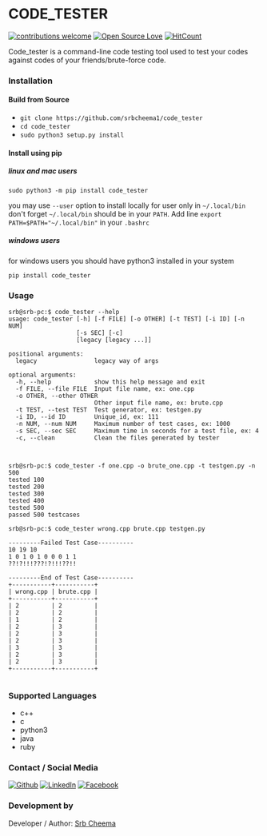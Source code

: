 # CODE_TESTER

[![contributions welcome](https://img.shields.io/badge/contributions-welcome-brightgreen.svg?style=flat)](https://github.ocm/srbcheema1/code_tester/issues)
[![Open Source Love](https://badges.frapsoft.com/os/v1/open-source.png?v=103)](https://github.com/srbcheema1/code_tester)
[![HitCount](http://hits.dwyl.io/srbcheema1/code_tester.svg)](http://hits.dwyl.io/srbcheema1/code_tester)

Code_tester is a command-line code testing tool used to test your codes against codes of your friends/brute-force code.


### Installation

#### Build from Source

- `git clone https://github.com/srbcheema1/code_tester`
- `cd code_tester`
- `sudo python3 setup.py install`

#### Install using pip

##### linux and mac users
```
sudo python3 -m pip install code_tester
```
you may use `--user` option to install locally for user only in `~/.local/bin`
don't forget `~/.local/bin` should be in your `PATH`. Add line `export PATH=$PATH="~/.local/bin"` in your `.bashrc`

##### windows users
for windows users you should have python3 installed in your system
```
pip install code_tester
```
### Usage

```
srb@srb-pc:$ code_tester --help
usage: code_tester [-h] [-f FILE] [-o OTHER] [-t TEST] [-i ID] [-n NUM]
                   [-s SEC] [-c]
                   [legacy [legacy ...]]

positional arguments:
  legacy                legacy way of args

optional arguments:
  -h, --help            show this help message and exit
  -f FILE, --file FILE  Input file name, ex: one.cpp
  -o OTHER, --other OTHER
                        Other input file name, ex: brute.cpp
  -t TEST, --test TEST  Test generator, ex: testgen.py
  -i ID, --id ID        Unique_id, ex: 111
  -n NUM, --num NUM     Maximum number of test cases, ex: 1000
  -s SEC, --sec SEC     Maximum time in seconds for a test file, ex: 4
  -c, --clean           Clean the files generated by tester



srb@srb-pc:$ code_tester -f one.cpp -o brute_one.cpp -t testgen.py -n 500
tested 100
tested 200
tested 300
tested 400
tested 500
passed 500 testcases

srb@srb-pc:$ code_tester wrong.cpp brute.cpp testgen.py

---------Failed Test Case----------
10 19 10
1 0 1 0 1 0 0 0 1 1
??!?!!!???!?!!!??!!

---------End of Test Case----------
+-----------+-----------+
| wrong.cpp | brute.cpp |
+-----------+-----------+
| 2         | 2         |
| 2         | 2         |
| 1         | 2         |
| 2         | 3         |
| 2         | 3         |
| 2         | 3         |
| 3         | 3         |
| 2         | 3         |
| 2         | 3         |
+-----------+-----------+


```


### Supported Languages

- c++
- c
- python3
- java
- ruby


### Contact / Social Media

[![Github](https://raw.githubusercontent.com/srbcheema1/CheemaFy/master/myPlugins/extra_things/png_images/social/github.png)](https://github.com/srbcheema1/)
[![LinkedIn](https://raw.githubusercontent.com/srbcheema1/CheemaFy/master/myPlugins/extra_things/png_images/social/linkedin-48x48.png)](https://www.linkedin.com/in/srbcheema1/)
[![Facebook](https://raw.githubusercontent.com/srbcheema1/CheemaFy/master/myPlugins/extra_things/png_images/social/fb.png)](https://www.facebook.com/srbcheema/)


### Development by

Developer / Author: [Srb Cheema](https://github.com/srbcheema1/)
